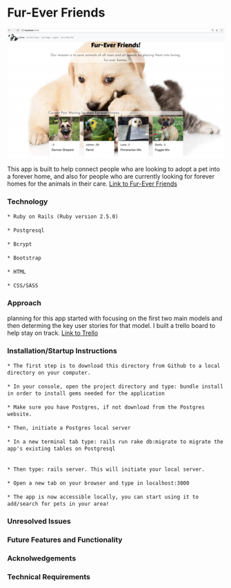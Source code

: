

# Fur-Ever Friends
![website](/app/assets/images/homescreen.png)


This app is built to help connect people who are looking to adopt a pet into a forever home, and also for people who are currently looking for forever homes for the animals in their care. 
[Link to Fur-Ever Friends](https://stormy-harbor-34048.herokuapp.com/)

### Technology
    * Ruby on Rails (Ruby version 2.5.0)

    * Postgresql

    * Bcrypt

    * Bootstrap

    * HTML
    
    * CSS/SASS

### Approach

planning for this app started with focusing on the first two main models and then determing the key user stories for that model. I built a trello board to help stay on track. 
[Link to Trello](https://trello.com/b/RKus7kZ5/fur-ever-friends)

### Installation/Startup Instructions

    * The first step is to download this directory from Github to a local directory on your computer.

    * In your console, open the project directory and type: bundle install in order to install gems needed for the application

    * Make sure you have Postgres, if not download from the Postgres website. 
    
    * Then, initiate a Postgres local server

    * In a new terminal tab type: rails run rake db:migrate to migrate the app's existing tables on Postgresql


    * Then type: rails server. This will initiate your local server.

    * Open a new tab on your browser and type in localhost:3000

    * The app is now accessible locally, you can start using it to add/search for pets in your area!



### Unresolved Issues

### Future Features and Functionality

### Acknolwedgements

### Technical Requirements

